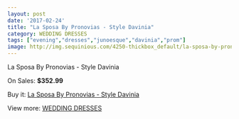 ```yaml
---
layout: post
date: '2017-02-24'
title: "La Sposa By Pronovias - Style Davinia"
category: WEDDING DRESSES
tags: ["evening","dresses","junoesque","davinia","prom"]
image: http://img.sequinious.com/4250-thickbox_default/la-sposa-by-pronovias-style-davinia.jpg
---
```

La Sposa By Pronovias - Style Davinia

On Sales: **$352.99**
<a href="https://www.sequinious.com/wedding-dresses/1732-la-sposa-by-pronovias-style-davinia.html"><amp-img layout="responsive" width="600" height="600" src="//img.sequinious.com/4250-thickbox_default/la-sposa-by-pronovias-style-davinia.jpg" alt="La Sposa By Pronovias - Style Davinia 0" /></a>

Buy it: [La Sposa By Pronovias - Style Davinia](https://www.sequinious.com/wedding-dresses/1732-la-sposa-by-pronovias-style-davinia.html "La Sposa By Pronovias - Style Davinia")

View more: [WEDDING DRESSES](https://www.sequinious.com/2-wedding-dresses "WEDDING DRESSES")